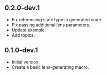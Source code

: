 ## 0.2.0-dev.1

- Fix referencing state type in generated code.
- Fix passing additional lens parameters.
- Update example.
- Add topics.

## 0.1.0-dev.1

- Initial version.
- Create a basic lens-generating macro.
